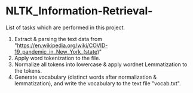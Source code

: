 # NLTK_Information-Retrieval-

List of tasks which are performed in this project.

1. Extract & parsing the text data from "https://en.wikipedia.org/wiki/COVID-19_pandemic_in_New_York_(state)"
2. Apply word tokenization to the file.
3. Normalize all tokens into lowercase & apply wordnet Lemmatization to the tokens.
4. Generate vocabulary (distinct words after normalization & lemmatization), and write the vocabulary to the text file "vocab.txt".
